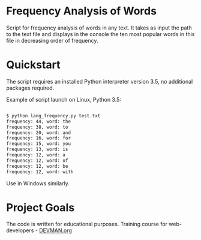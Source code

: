 # Frequency Analysis of Words

Script for frequency analysis of words in any text. It takes as input the path to the text file and displays in the console the ten most popular words in this file in decreasing order of frequency.

# Quickstart

The script requires an installed Python interpreter version 3.5, no additional packages required.

Example of script launch on Linux, Python 3.5:

```bash

$ python lang_frequency.py test.txt
frequency: 44, word: the
frequency: 38, word: to
frequency: 20, word: and
frequency: 16, word: for
frequency: 15, word: you
frequency: 13, word: is
frequency: 12, word: a
frequency: 12, word: of
frequency: 12, word: be
frequency: 12, word: with

```

Use in Windows similarly.

# Project Goals

The code is written for educational purposes. Training course for web-developers - [DEVMAN.org](https://devman.org)
